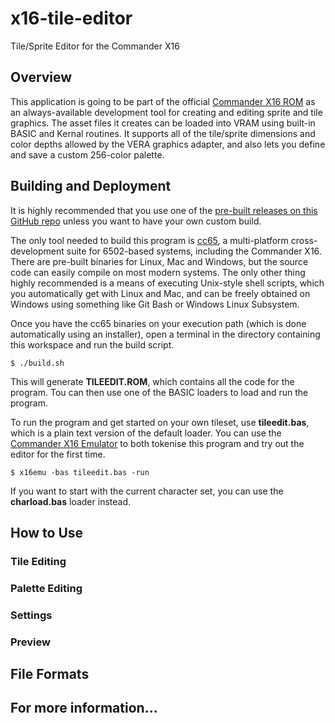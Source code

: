 # x16-tile-editor
Tile/Sprite Editor for the Commander X16

## Overview
This application is going to be part of the official [Commander X16 ROM](https://github.com/X16Community/x16-rom) as an always-available development tool for creating and editing sprite and tile graphics. The asset files it creates can be loaded into VRAM using built-in BASIC and Kernal routines. It supports all of the tile/sprite dimensions and color depths allowed by the VERA graphics adapter, and also lets you define and save a custom 256-color palette.

## Building and Deployment
It is highly recommended that you use one of the [pre-built releases on this GitHub repo](https://github.com/SlithyMatt/x16-tile-editor/releases) unless you want to have your own custom build.

The only tool needed to build this program is [cc65](https://cc65.github.io/), a multi-platform cross-development suite for 6502-based systems, including the Commander X16. There are pre-built binaries for Linux, Mac and Windows, but the source code can easily compile on most modern systems. The only other thing highly recommended is a means of executing Unix-style shell scripts, which you automatically get with Linux and Mac, and can be freely obtained on Windows using something like Git Bash or Windows Linux Subsystem.

Once you have the cc65 binaries on your execution path (which is done automatically using an installer), open a terminal in the directory containing this workspace and run the build script.

```$ ./build.sh```

This will generate **TILEEDIT.ROM**, which contains all the code for the program. Tou can then use one of the BASIC loaders to load and run the program.

To run the program and get started on your own tileset, use **tileedit.bas**, which is a plain text version of the default loader. You can use the [Commander X16 Emulator](https://github.com/X16Community/x16-emulator) to both tokenise this program and try out the editor for the first time.

```$ x16emu -bas tileedit.bas -run```

If you want to start with the current character set, you can use the **charload.bas** loader instead.

## How to Use

### Tile Editing

### Palette Editing

### Settings

### Preview

## File Formats

## For more information...



